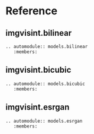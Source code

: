 # Reference

## imgvisint.bilinear

```
.. automodule:: models.bilinear
   :members:
```

## imgvisint.bicubic

```
.. automodule:: models.bicubic
   :members:
```

## imgvisint.esrgan

```
.. automodule:: models.esrgan
   :members:
```
